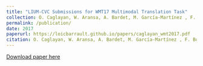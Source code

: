 ```yaml
---
title: "LIUM-CVC Submissions for WMT17 Multimodal Translation Task"
collection: O. Caglayan, W. Aransa, A. Bardet, M. García-Martínez , F. Bougares, L. Barrault, M. Masana, L. Herranz, J. van de Weijer
permalink: /publication/
date: 2017
paperurl: https://loicbarrault.github.io/papers/caglayan_wmt2017.pdf
citation: O. Caglayan, W. Aransa, A. Bardet, M. García-Martínez , F. Bougares, L. Barrault, M. Masana, L. Herranz, J. van de Weijer "LIUM-CVC Submissions for WMT17 Multimodal Translation Task" <i>, Second Conference on Machine Translation 
---
```

[Download paper here](https://loicbarrault.github.io/papers/caglayan_wmt2017.pdf)